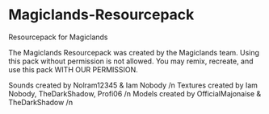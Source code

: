 # Magiclands-Resourcepack
Resourcepack for Magiclands

The Magiclands Resourcepack was created by the Magiclands team. Using this pack without permission is not allowed. You may remix, recreate, and use this pack WITH OUR PERMISSION.

Sounds created by Nolram12345 & Iam Nobody /n
Textures created by Iam Nobody, TheDarkShadow, Profi06 /n
Models created by OfficialMajonaise & TheDarkShadow /n
